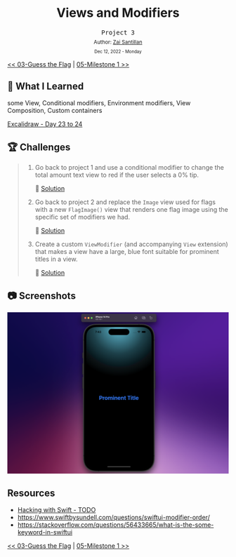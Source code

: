 <div align="center">
  <h1>Views and Modifiers</h1>
  <samp>Project 3</samp>
  <br/>

  <sub>
    Author: <a href="https://github.com/plskz" target="_blank">Zai Santillan</a>
    <br>
    <small>Dec 12, 2022 - Monday</small>
  </sub>
</div>

[<< 03-Guess the Flag](../03-Guess%20the%20Flag/) | [05-Milestone 1 >>](../05-Milestone%201/)

## 📝 What I Learned

some View, Conditional modifiers, Environment modifiers, View Composition, Custom containers

[Excalidraw - Day 23 to 24](https://dub.sh/plskz-100swiftui-viewsandmodifiers)

## 🏆 Challenges

> 1. Go back to project 1 and use a conditional modifier to change the total amount text view to red if the user selects a 0% tip.
>
>    🔗 [Solution](https://github.com/plskz/100SwiftUI/commit/d39e30782251e88dec81cf6ecc889cde4a1ac61d)
>
> 1. Go back to project 2 and replace the `Image` view used for flags with a new `FlagImage()` view that renders one flag image using the specific set of modifiers we had.
>
>    🔗 [Solution](https://github.com/plskz/100SwiftUI/commit/45340a39ee4ba39bb41bd73171b9b28ddbc4d84b)
>
> 1. Create a custom `ViewModifier` (and accompanying `View` extension) that makes a view have a large, blue font suitable for prominent titles in a view.
>
>    🔗 [Solution](https://github.com/plskz/100SwiftUI/commit/3f304fae08aa9d46936abd97cbb59c0a13bd1e4c)

## 📷 Screenshots

<div align="center">

![Day 24](./Screenshots/Day%2024.png)

</div>
 
## Resources

- [Hacking with Swift - TODO](https://www.hackingwithswift.com/100/swiftui/TODO)
- https://www.swiftbysundell.com/questions/swiftui-modifier-order/
- https://stackoverflow.com/questions/56433665/what-is-the-some-keyword-in-swiftui

[<< 03-Guess the Flag](../03-Guess%20the%20Flag/) | [05-Milestone 1 >>](../05-Milestone%201/)
